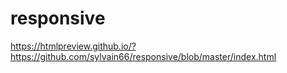 # responsive


https://htmlpreview.github.io/?https://github.com/sylvain66/responsive/blob/master/index.html
